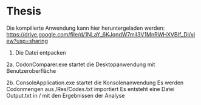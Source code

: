 # Thesis

Die kompilierte Anwendung kann hier heruntergeladen werden: https://drive.google.com/file/d/1NLaY_6KJqndW7miI3V1MnRWHXVBIf_Di/view?usp=sharing

1. Die Datei entpacken

2a. CodonComparer.exe startet die Desktopanwendung mit Benutzeroberfläche

2b. ConsoleApplication.exe startet die Konsolenanwendung 
    Es werden Codonmengen aus /Res/Codes.txt importiert
    Es entsteht eine Datei Output.txt in / mit den Ergebnissen der Analyse
